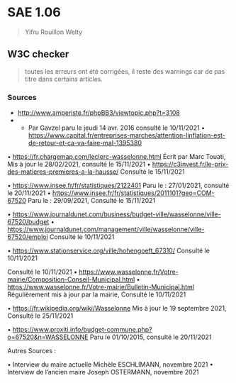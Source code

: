 # SAE 1.06
> Yifru Rouillon Welty

## W3C checker
> toutes les erreurs ont été corrigées, il reste des warnings car de pas titre dans certains articles.


### Sources

* http://www.amperiste.fr/phpBB3/viewtopic.php?t=3108 
* * Par Gavzel paru le jeudi 14 avr. 2016 consulté le 10/11/2021
•	https://www.capital.fr/entreprises-marches/attention-linflation-est-de-retour-et-ca-va-faire-mal-1395380

•	https://fr.chargemap.com/leclerc-wasselonne.html 
Écrit par Marc Touati, Mis à jour le 28/02/2021, consulté le 15/11/2021
•	https://c3invest.fr/le-prix-des-matieres-premieres-a-la-hausse/
Consulté le 15/11/2021


•	https://www.insee.fr/fr/statistiques/2122401
Paru le : 27/01/2021, consulté le 20/11/2021
•	https://www.insee.fr/fr/statistiques/2011101?geo=COM-67520
Paru le : 29/09/2021, Consulté le 15/11/2021

•	https://www.journaldunet.com/business/budget-ville/wasselonne/ville-67520/budget 
•	https://www.journaldunet.com/management/ville/wasselonne/ville-67520/emploi
Consulté le 10/11/2021

•	https://www.stationservice.org/ville/hohengoeft_67310/ 
Consulté le 10/11/2021

Consulté le 10/11/2021
•	https://www.wasselonne.fr/Votre-mairie/Composition-Conseil-Municipal.html 
•	https://www.wasselonne.fr/Votre-mairie/Bulletin-Municipal.html 
Régulièrement mis à jour par la mairie, Consulté le 10/11/2021

•	https://fr.wikipedia.org/wiki/Wasselonne
Mis à jour le 19 septembre 2021, Consulté le 25/11/2021

•	https://www.proxiti.info/budget-commune.php?o=67520&n=WASSELONNE
Paru le 01/10/2015, consulté le 20/11/2021



Autres Sources :

•	Interview du maire actuelle Michèle ESCHLIMANN, novembre 2021
•	Interview de l’ancien maire Joseph OSTERMANN, novembre 2021
